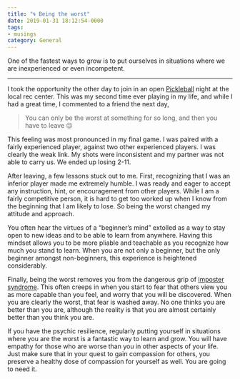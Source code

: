 ```yaml
---
title: "🌀 Being the worst"
date: 2019-01-31 18:12:54-0000
tags:
- musings
category: General
---
```


One of the fastest ways to grow is to put ourselves in situations where we are inexperienced or even incompetent.

***

I took the opportunity the other day to join in an open [Pickleball](https://en.wikipedia.org/wiki/Pickleball) night at the local rec center. This was my second time ever playing in my life, and while I had a great time, I commented to a friend the next day,

> You can only be the worst at something for so long, and then you have to leave 😉

This feeling was most pronounced in my final game. I was paired with a fairly experienced player, against two other experienced players. I was clearly the weak link. My shots were inconsistent and my partner was not able to carry us. We ended up losing 2-11.

After leaving, a few lessons stuck out to me. First, recognizing that I was an inferior player made me extremely humble. I was ready and eager to accept any instruction, hint, or encouragement from other players. While I am a fairly competitive person, it is hard to get too worked up when I know from the beginning that I am likely to lose. So being the worst changed my attitude and approach.

You often hear the virtues of a “beginner’s mind” extolled as a way to stay open to new ideas and to be able to learn from anywhere. Having this mindset allows you to be more pliable and teachable as you recognize how much you stand to learn. When you are not only a beginner, but the only beginner amongst non-beginners, this experience is heightened considerably.

Finally, being the worst removes you from the dangerous grip of [imposter syndrome](https://en.m.wikipedia.org/wiki/Impostor_syndrome). This often creeps in when you start to fear that others view you as more capable than you feel, and worry that you will be discovered. When you are clearly the worst, that fear is washed away. No one thinks you are better than you are, although the reality is that you are almost certainly better than you think you are.

If you have the psychic resilience, regularly putting yourself in situations where you are the worst is a fantastic way to learn and grow. You will have empathy for those who are worse than you in other aspects of your life. Just make sure that in your quest to gain compassion for others, you preserve a healthy dose of compassion for yourself as well. You are going to need it.